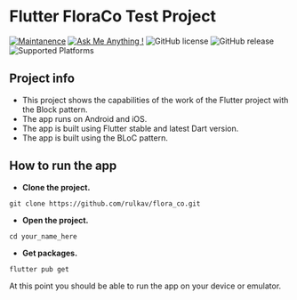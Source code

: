 # Flutter FloraCo Test Project

[![Maintanence](https://img.shields.io/badge/Maintenance-yes-blue.svg)]()
[![Ask Me Anything !](https://img.shields.io/badge/Ask%20me-anything-1abc9c.svg)]()
![GitHub license](https://img.shields.io/github/license/Naereen/StrapDown.js.svg)
![GitHub release](https://img.shields.io/badge/release-v1.0.0-blue)
![Supported Platforms](https://img.shields.io/badge/Platform-Android%20|%20iOS%20-blue.svg?logo=flutter)

## Project info

- This project shows the capabilities of the work of the Flutter project with the Block pattern.
- The app runs on Android and iOS.
- The app is built using Flutter stable and latest Dart version.
- The app is built using the BLoC pattern.

## How to run the app

- **Clone the project.**

```shell
git clone https://github.com/rulkav/flora_co.git
```

- **Open the project.**

```shell
cd your_name_here
```

- **Get packages.**

```shell
flutter pub get
```

At this point you should be able to run the app on your device or emulator.
